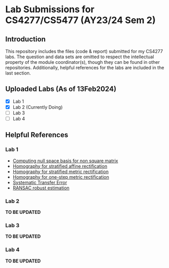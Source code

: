 # Lab Submissions for CS4277/CS5477 (AY23/24 Sem 2) 
## Introduction
This repository includes the files (code & report) submitted for my CS4277 labs. The question and data sets are omitted to respect the intellectual property of the module coordinator(s), though they can be found in other repositories. Additionally, helpful references for the labs are included in the last section. 
## Uploaded Labs (As of 13Feb2024)
- [X] Lab 1
- [X] Lab 2 (Currently Doing)
- [ ] Lab 3
- [ ] Lab 4
## Helpful References
### Lab 1
- [Computing null space basis for non square matrix](https://math.stackexchange.com/questions/2018505/svd-silent-columns-span-null-space)
- [Homography for stratified affine rectification](https://youtu.be/T-p6d7av32Y?si=4hcXZ1N85erim4DI&t=1448)
- [Homography for stratified metric rectification](https://youtu.be/tsO6VO1s_x8?si=BQM4UHKPCpUYoLzW&t=1285)
- [Homography for one-step metric rectification](https://www.cs.cmu.edu/afs/andrew/course/16/822/www/projects/cberger2/proj1/)
- [Systematic Transfer Error](https://youtu.be/v3322cNhCTk?si=uDrglnZkmnYbU9OR&t=355)
- [RANSAC robust estimation](https://youtu.be/v3322cNhCTk?si=nffcUT6aCBkEAteA&t=2479)
### Lab 2
**TO BE UPDATED**
### Lab 3
**TO BE UPDATED**
### Lab 4
**TO BE UPDATED**
